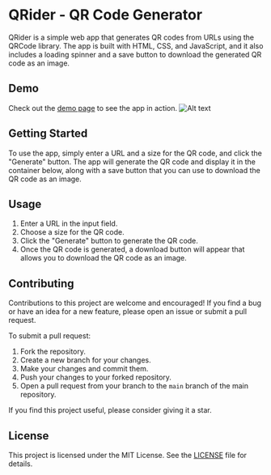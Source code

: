 # QRider - QR Code Generator

QRider is a simple web app that generates QR codes from URLs using the QRCode library. The app is built with HTML, CSS, and JavaScript, and it also includes a loading spinner and a save button to download the generated QR code as an image.

## Demo

Check out the [demo page](https://your-username.github.io/qr-code-generator/) to see the app in action.
![Alt text](https://i.ibb.co/YtdB3KN/QRider-preview-2.png)

## Getting Started

To use the app, simply enter a URL and a size for the QR code, and click the "Generate" button. The app will generate the QR code and display it in the container below, along with a save button that you can use to download the QR code as an image.

## Usage

1. Enter a URL in the input field.
2. Choose a size for the QR code.
3. Click the "Generate" button to generate the QR code.
4. Once the QR code is generated, a download button will appear that allows you to download the QR code as an image.

## Contributing

Contributions to this project are welcome and encouraged! If you find a bug or have an idea for a new feature, please open an issue or submit a pull request.

To submit a pull request:

1. Fork the repository.
2. Create a new branch for your changes.
3. Make your changes and commit them.
4. Push your changes to your forked repository.
5. Open a pull request from your branch to the `main` branch of the main repository.

If you find this project useful, please consider giving it a star.

## License

This project is licensed under the MIT License. See the [LICENSE](LICENSE) file for details.
